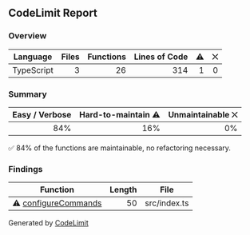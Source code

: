 ## CodeLimit Report

### Overview
| **Language** | **Files** | **Functions** | **Lines of Code** | **⚠** | **⛌** |
| --- | ---: | ---: | ---: | ---: | ---: |
| TypeScript | 3 | 26 | 314 | 1 | 0 |

### Summary
| **Easy / Verbose** | **Hard-to-maintain ⚠** | **Unmaintainable ⛌** |
| ---: | ---: | ---: |
| 84% | 16% | 0% |

✅ 84% of the functions are maintainable, no refactoring necessary.

### Findings
| **Function** | **Length** | **File** |
| --- | ---: | --- |
| ⚠ [configureCommands](https://github.com/robvanderleek/mudslide/blob/main/src/index.ts#L54-L103) | 50 | src/index.ts |

Generated by [CodeLimit](https://getcodelimit.github.io)
